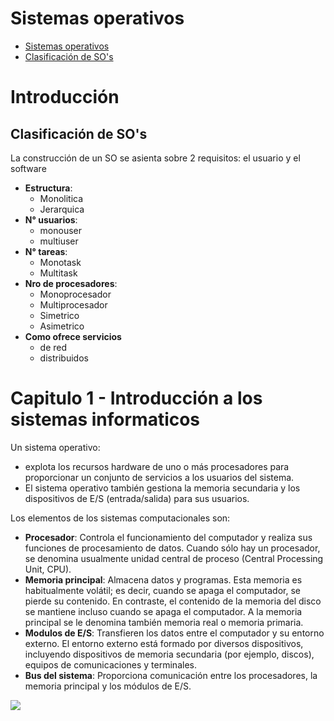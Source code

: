 # Sistemas operativos

- [Sistemas operativos](#sistemas-operativos)
- [Clasificación de SO's](#clasificación-de-sos)

# Introducción

## Clasificación de SO's

La construcción de un SO se asienta sobre 2 requisitos: el usuario y el software

* **Estructura**:
  * Monolitica
  * Jerarquica
* **N° usuarios**:
  * monouser
  * multiuser
* **N° tareas**:
  * Monotask
  * Multitask
* **Nro de procesadores**:
  * Monoprocesador
  * Multiprocesador
  * Simetrico
  * Asimetrico
* **Como ofrece servicios**
  * de red
  * distribuidos

# Capitulo 1 - Introducción a los sistemas informaticos

Un sistema operativo:
* explota los recursos hardware de uno o más procesadores para proporcionar un conjunto de servicios a los usuarios del sistema. 
* El sistema operativo también gestiona la memoria secundaria y los dispositivos de E/S (entrada/salida) para sus usuarios.

Los elementos de los sistemas computacionales son:
* **Procesador**: Controla el funcionamiento del computador y realiza sus funciones de procesamiento de datos. Cuando sólo hay un procesador, se denomina usualmente unidad central de proceso (Central Processing Unit, CPU).
* **Memoria principal**: Almacena datos y programas. Esta memoria es habitualmente volátil; es decir, cuando se apaga el computador, se pierde su contenido. En contraste, el contenido de la memoria del disco se mantiene incluso cuando se apaga el computador. A la memoria principal se le denomina también memoria real o memoria primaria.
* **Modulos de E/S**: Transfieren los datos entre el computador y su entorno externo. El entorno externo está formado por diversos dispositivos, incluyendo dispositivos de memoria secundaria (por ejemplo, discos), equipos de comunicaciones y terminales.
* **Bus del sistema**: Proporciona comunicación entre los procesadores, la memoria principal y los módulos de E/S.

![](img/componentes_pc.png)

